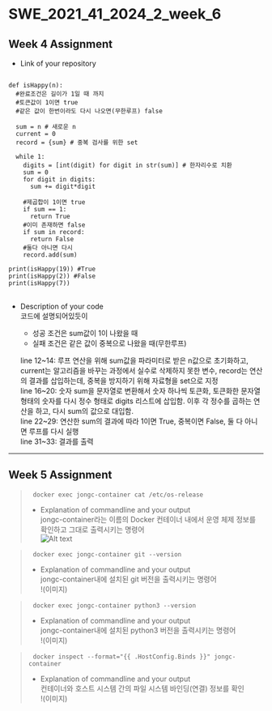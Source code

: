 # SWE_2021_41_2024_2_week_6

## Week 4 Assignment 
* Link of your repository
<pre>
<code>
def isHappy(n):
  #완료조건은 길이가 1일 때 까지
  #토큰값이 1이면 true
  #같은 값이 한번이라도 다시 나오면(무한루프) false

  sum = n # 새로운 n
  current = 0
  record = {sum} # 중복 검사를 위한 set

  while 1:
    digits = [int(digit) for digit in str(sum)] # 한자리수로 치환
    sum = 0
    for digit in digits:
      sum += digit*digit

    #제곱합이 1이면 true
    if sum == 1:
      return True
    #이미 존재하면 false
    if sum in record:
      return False
    #둘다 아니면 다시
    record.add(sum)

print(isHappy(19)) #True
print(isHappy(2)) #False
print(isHappy(7))
</code>
</pre>
* Description of your code \
코드에 설명되어있듯이
  * 성공 조건은 sum값이 1이 나왔을 때
  * 실패 조건은 같은 값이 중복으로 나왔을 때(무한루프)
  
  line 12\~14: 루프 연산을 위해 sum값을 파라미터로 받은 n값으로 초기화하고, current는 알고리즘을 바꾸는 과정에서 실수로 삭제하지 못한 변수, record는 연산의 결과를 삽입하는데, 중복을 방지하기 위해 자료형을 set으로 지정\
  line 16\~20: 숫자 sum을 문자열로 변환해서 숫자 하나씩 토큰화, 토큰화한 문자열 형태의 숫자를 다시 정수 형태로 digits 리스트에 삽입함. 이후 각 정수를 곱하는 연산을 하고, 다시 sum의 값으로 대입함.\
  line 22\~29: 연산한 sum의 결과에 따라 1이면 True, 중복이면 False, 둘 다 아니면 루프를 다시 실행\
  line 31\~33: 결과를 출력

---
## Week 5 Assignment
> <pre> <code>docker exec jongc-container cat /etc/os-release</code> </pre>
> * Explanation of commandline and your output\
>   jongc-container라는 이름의 Docker 컨테이너 내에서 운영 체제 정보를 확인하고 그대로 출력시키는 명령어\
>   ![Alt text](./figure/output1.png)

> <pre> <code>docker exec jongc-container git --version </code></pre>
> * Explanation of commandline and your output\
>   jongc-container내에 설치된 git 버전을 출력시키는 명령어\
>   !(이미지)

> <pre> <code>docker exec jongc-container python3 --version </code></pre>
> * Explanation of commandline and your output\
>   jongc-container내에 설치된 python3 버전을 출력시키는 명령어\
>   !(이미지)

> <pre> <code>docker inspect --format="{{ .HostConfig.Binds }}" jongc-container </code></pre>
> * Explanation of commandline and your output\
>   컨테이너와 호스트 시스템 간의 파일 시스템 바인딩(연결) 정보를 확인\
>   !(이미지)
